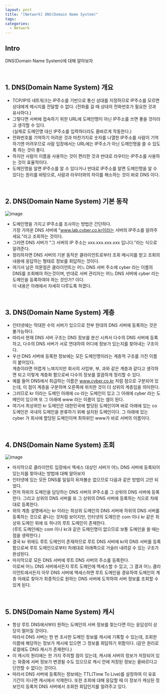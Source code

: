 ```yaml
---
layout: post
title: "[Network] DNS(Domain Name System)"
tags: 
categories:
  - Network
---
```


## Intro
DNS(Domain Name System)에 대해 알아보자

<br>

## 1. DNS(Domain Name System) 개요

 - TCP/IP의 네트워크는 IP주소를 기반으로 통신 상대를 지정하므로 IP주소를 모르면 상대에게 메시지를 전달할 수 없다. (전화를 걸 때 상대의 전화번호가 필요한 것과 유사하다.)
 - 그렇다면 서버에 접속하기 위한 URL에 도메인명이 아닌 IP주소를 쓰면 좋을 것이라고 생각할 수 있다. <br> (실제로 도메인명 대신 IP주소를 입력하더라도 올바르게 작동한다.)
 - 전화번호를 기억하기 어려운 것과 마찬가지로 숫자를 나열한 IP주소를 사람이 기억하기엔 어려우므로 사람 입장에서는 URL에는 IP주소가 아닌 도메인명을 쓸 수 있도록 하는 것이 좋다.
 - 하지만 사람이 이름을 사용하는 것이 편리한 것과 반대로 라우터는 IP주소를 사용하는 것이 효율적이다.
 - 도메인명을 알면 IP주소를 알 수 있다거나 반대로 IP주소를 알면 도메인명을 알 수 있다는 원리를 바탕으로, 사람과 라우터와의 차이를 해소하는 것이 바로 DNS 이다.

<br>

## 2. DNS(Domain Name System) 기본 동작

![image](https://user-images.githubusercontent.com/51254582/185404768-a02f853e-9059-451e-9e7b-06253ee2c518.png)

 - 도메인명을 가지고 IP주소를 조사하는 방법은 간단하다. <br> 가장 가까운 DNS 서버에 "www.lab.cyber.co.kr이라는 서버의 IP주소를 알려주세요."라고 조회하는 것이다.
 - 그러면 DNS 서버가 "그 서버의 IP 주소는 xxx.xxx.xxx.xxx 입니다."라는 식으로 알려준다.
 - 정리하자면 DNS 서버의 기본 동작은 클라이언트로부터 조회 메시지를 받고 조회의 내용에 응답하는 형태로 정보를 회답하는 것이다.
 - 여기서 남은 의문점은 클라이언트는 어느 DNS 서버 주소에 cyber 라는 이름의 DNS를 조회해야 하는것이며, 반대로 서버 관리자는 어느 DNS 서버에 cyber 라는 도메인을 등록하여야 하는 것인가? 이다. <br> 이 내용은 아래에서 자세히 다루도록 하겠다.

<br>

## 3. DNS(Domain Name System) 계층

 - 인터넷에는 막대한 수의 서버가 있으므로 전부 한대의 DNS 서버에 등록하는 것은 불가능하다.
 - 따라서 현재 DNS 서버 구조는 DNS 정보를 분산 시켜서 다수의 DNS 서버에 등록하고, 다수의 DNS 서버가 서로 연대하여 어디에 정보가 있는지를 찾아내는 구조이다.
 - 우선 DNS 서버에 등록한 정보에는 모든 도메인명이라는 계층적 구조를 가진 이름이 붙어있다. <br> 계층이라면 어렵게 느껴지지만 회사의 사업부, 부, 과와 같은 계층과 같다고 생각하면 되고 이렇게 계층화 함으로써 다수의 정보를 깔끔하게 정리할 수 있다.
 - 예를 들어 DNS에서 취급하는 이름은 www.cyber.co.kr 처럼 점으로 구분되어 있는데, 이 점이 계층을 구분하며 오른쪽에 위치한 것이 더 상위의 계층임을 의미한다.
 - 그러므로 kr 이라는 도메인 아래에 co 라는 도메인이 있고 그 아래에 cyber 라는 도메인이 있으며 또 그 아래에 www 라는 이름이 있는 셈이 된다.
 - 여기서 최상위인 kr 도메인은 대한민국에 할당된 도메인이며 바로 아래에 있는 co 도메인은 국내의 도메인을 분류하기 위해 설치된 도메인이다. 그 아래에 있는 cyber 가 회사에 할당된 도메인이며 최하위인 www가 바로 서버의 이름이다.

<br>

## 4. DNS(Domain Name System) 조회

![image](https://user-images.githubusercontent.com/51254582/185416904-19762d47-a7c1-4fb6-b605-9fedd402f29c.png)

 - 마지막으로 클라이언트 입장에서 엑세스 대상인 서버가 어느 DNS 서버에 등록되어 있는지를 찾아내는 방법에 대해 알아보자
 - 인터넷에 있는 모든 DNS를 일일히 뒤져볼순 없으므로 다음과 같은 방법이 고안 되었다.
 - 먼저 하위의 도메인을 담당하는 DNS 서버의 IP주소를 그 상위의 DNS 서버에 등록한다. 그리고 상위의 DNS 서버를 또 그 상위의 DNS 서버에 등록하는 식으로 차례대로 등록한다.
 - 위의 계층 설명에서는 kr 이라는 최상위 도메인의 DNS 서버에 하위의 DNS 서버를 등록하는 것으로 끝나는 것처럼 보이지만, 인터넷의 도메인은 com 이나 kr 같은 최상위 도메인 위에 또 하나의 루트 도메인이 존재한다. <br> (루트 도메인에는 com 이나 kr과 같은 도메인명이 없으므로 보통 도메인을 쓸 때는 점을 생략한다.)
 - 결국 kr 위에도 루트 도메인이 존재하므로 루트 DNS 서버에 kr의 DNS 서버를 등록 함으로써 루트 도메인으로부터 차례대로 아래쪽으로 거슬러 내려갈 수 있는 구조가 완성된다.
 - 마지막으로 모든 DNS 서버에 루트 DNS 서버의 주소를 등록한다. <br> 이로써 어느 DNS 서버에서든지 루트 도메인에 엑세스할 수 있고, 그 결과 어느 클라이언트에서든지 아무 DNS 서버에 엑세스하면 루트 도메인을 경유하여 도메인의 계층 아래로 찾아가 최종적으로 원하는 DNS 서버에 도착하여 서버 정보를 조회할 수 있게 된다.

<br>

## 5. DNS(Domain Name System) 캐시

 - 항상 루트 DNS에서부터 원하는 도메인의 서버 정보를 찾는다면 이는 응답성이 상당히 떨어질 것이다. <br> 따라서 DNS 서버는 한 번 조사한 도메인 정보를 캐시에 기록할 수 있는데, 조회한 이름에 해당하는 정보가 캐시에 있으면 그 정보를 회답하기 위함이다. (같은 원리로 로컬에도 DNS 캐시가 존재한다.)
 - 이 캐시의 원리에는 한 가지 주의할 점이 있는데, 캐시에 서버의 정보가 저장되어 있는 와중에 서버 정보가 변경될 수도 있으므로 캐시 안에 저장된 정보는 올바르다고 단언할 수 없다는 것이다.
 - 따라서 DNS 서버에 등록하는 정보에는 TTL(Time To Live)를 설정하여 이 유효 기간이 지나면 캐시에서 삭제한다. 또한 조회에 대해 응답할 때 이 정보가 캐싱된 정보인지 등록처 DNS 서버에서 조회한 회답인지를 알려주고 있다.
